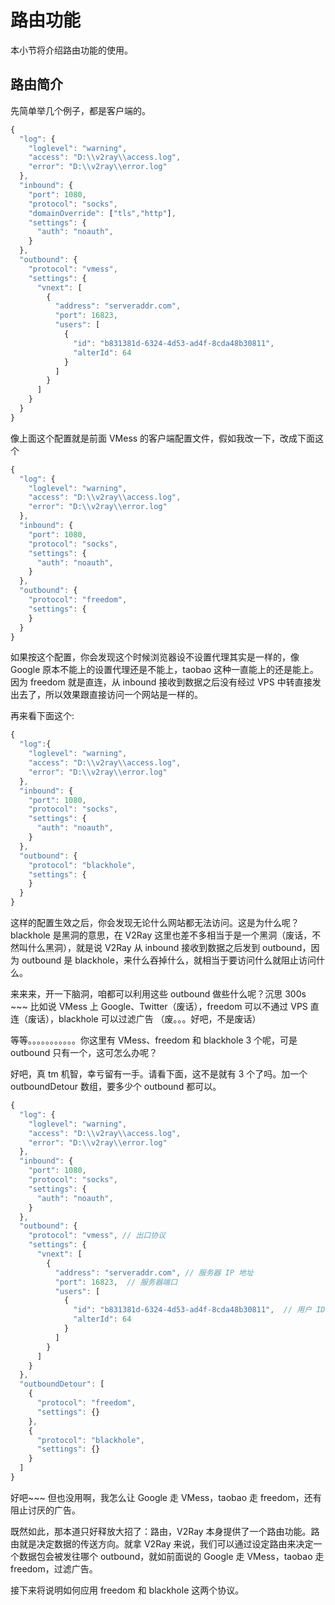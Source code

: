 # 路由功能

本小节将介绍路由功能的使用。

## 路由简介

先简单举几个例子，都是客户端的。

```javascript
{
  "log": {
    "loglevel": "warning",
    "access": "D:\\v2ray\\access.log",
    "error": "D:\\v2ray\\error.log"
  },
  "inbound": {
    "port": 1080,
    "protocol": "socks",
    "domainOverride": ["tls","http"],
    "settings": {
      "auth": "noauth",  
    }
  },
  "outbound": {
    "protocol": "vmess",
    "settings": {
      "vnext": [
        {
          "address": "serveraddr.com",
          "port": 16823,  
          "users": [
            {
              "id": "b831381d-6324-4d53-ad4f-8cda48b30811",  
              "alterId": 64
            }
          ]
        }
      ]
    }
  }
}
```

像上面这个配置就是前面 VMess 的客户端配置文件，假如我改一下，改成下面这个

```javascript
{
  "log": {
    "loglevel": "warning",
    "access": "D:\\v2ray\\access.log",
    "error": "D:\\v2ray\\error.log"
  },
  "inbound": {
    "port": 1080,
    "protocol": "socks",
    "settings": {
      "auth": "noauth",  
    }
  },
  "outbound": {
    "protocol": "freedom",
    "settings": {
    }
  }
}
```

如果按这个配置，你会发现这个时候浏览器设不设置代理其实是一样的，像 Google 原本不能上的设置代理还是不能上，taobao 这种一直能上的还是能上。因为 freedom 就是直连，从 inbound 接收到数据之后没有经过 VPS 中转直接发出去了，所以效果跟直接访问一个网站是一样的。

再来看下面这个:

```javascript
{
  "log":{
    "loglevel": "warning",
    "access": "D:\\v2ray\\access.log",
    "error": "D:\\v2ray\\error.log"
  },
  "inbound": {
    "port": 1080,
    "protocol": "socks",
    "settings": {
      "auth": "noauth",  
    }
  },
  "outbound": {
    "protocol": "blackhole",
    "settings": {
    }
  }
}
```

这样的配置生效之后，你会发现无论什么网站都无法访问。这是为什么呢？blackhole 是黑洞的意思，在 V2Ray 这里也差不多相当于是一个黑洞（废话，不然叫什么黑洞），就是说 V2Ray 从 inbound 接收到数据之后发到 outbound，因为 outbound 是 blackhole，来什么吞掉什么，就相当于要访问什么就阻止访问什么。

来来来，开一下脑洞，咱都可以利用这些 outbound 做些什么呢？沉思 300s ~~~ 比如说 VMess 上 Google、Twitter（废话），freedom 可以不通过 VPS 直连（废话），blackhole 可以过滤广告 （废。。。好吧，不是废话）

等等。。。。。。。。。。。你这里有 VMess、freedom 和 blackhole 3 个呢，可是 outbound 只有一个，这可怎么办呢？

好吧，真 tm 机智，幸亏留有一手。请看下面，这不是就有 3 个了吗。加一个 outboundDetour 数组，要多少个 outbound 都可以。

```javascript
{
  "log": {
    "loglevel": "warning",
    "access": "D:\\v2ray\\access.log",
    "error": "D:\\v2ray\\error.log"
  },
  "inbound": {
    "port": 1080,
    "protocol": "socks",
    "settings": {
      "auth": "noauth",  
    }
  },
  "outbound": {
    "protocol": "vmess", // 出口协议
    "settings": {
      "vnext": [
        {
          "address": "serveraddr.com", // 服务器 IP 地址
          "port": 16823,  // 服务器端口
          "users": [
            {
              "id": "b831381d-6324-4d53-ad4f-8cda48b30811",  // 用户 ID，须与服务器端配置相同
              "alterId": 64
            }
          ]
        }
      ]
    }
  },
  "outboundDetour": [
    {
      "protocol": "freedom",
      "settings": {}
    },
    {
      "protocol": "blackhole",
      "settings": {}
    }
  ]
}
```

好吧~~~ 但也没用啊，我怎么让 Google 走 VMess，taobao 走 freedom，还有阻止讨厌的广告。

既然如此，那本道只好释放大招了：路由，V2Ray 本身提供了一个路由功能。路由就是决定数据的传送方向。就拿 V2Ray 来说，我们可以通过设定路由来决定一个数据包会被发往哪个 outbound，就如前面说的 Google 走 VMess，taobao 走 freedom，过滤广告。

接下来将说明如何应用 freedom 和 blackhole 这两个协议。
